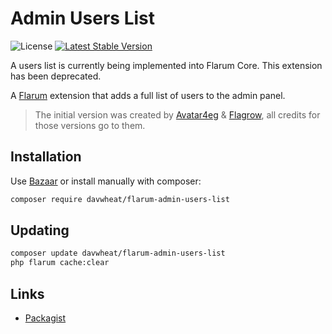 # Admin Users List

![License](https://img.shields.io/badge/license-MIT-blue.svg) [![Latest Stable Version](https://img.shields.io/packagist/v/davwheat/flarum-admin-users-list.svg)](https://packagist.org/packages/davwheat/flarum-admin-users-list)

A users list is currently being implemented into Flarum Core. This extension has been deprecated.

A [Flarum](http://flarum.org) extension that adds a full list of users to the admin panel.

> The initial version was created by [Avatar4eg](https://github.com/avatar4eg) & [Flagrow](https://github.com/flagrow/users-list), all credits for those versions go to them.

## Installation

Use [Bazaar](https://discuss.flarum.org/d/5151-flagrow-bazaar-the-extension-marketplace) or install manually with composer:

```sh
composer require davwheat/flarum-admin-users-list
```

## Updating

```sh
composer update davwheat/flarum-admin-users-list
php flarum cache:clear
```

## Links

- [Packagist](https://packagist.org/packages/davwheat/flarum-admin-users-list)
